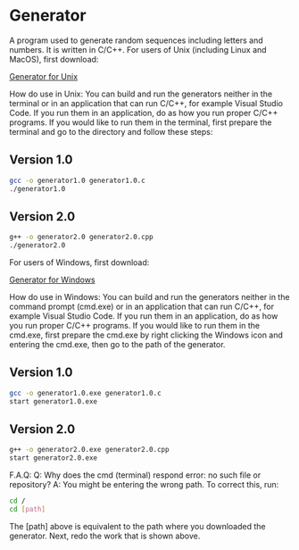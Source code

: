 # Generator
A program used to generate random sequences including letters and numbers. It is written in C/C++.
For users of Unix (including Linux and MacOS), first download:

[Generator for Unix](/Generator%20for%20Unix.zip)

How do use in Unix:
You can build and run the generators neither in the terminal or in an application that can run C/C++, for example Visual Studio Code. If you run them in an application, do as how you run proper C/C++ programs. If you would like to run them in the terminal, first prepare the terminal and go to the directory and follow these steps:
## Version 1.0
```bash
gcc -o generator1.0 generator1.0.c
./generator1.0
```
## Version 2.0
```bash
g++ -o generator2.0 generator2.0.cpp
./generator2.0
```
For users of Windows, first download:

[Generator for Windows](/Generator%20for%20Windows.zip)

How do use in Windows:
You can build and run the generators neither in the command prompt (cmd.exe) or in an application that can run C/C++, for example Visual Studio Code. If you run them in an application, do as how you run proper C/C++ programs. If you would like to run them in the cmd.exe, first prepare the cmd.exe by right clicking the Windows icon and entering the cmd.exe, then go to the path of the generator.
## Version 1.0
```bash
gcc -o generator1.0.exe generator1.0.c
start generator1.0.exe
```
## Version 2.0
```bash
g++ -o generator2.0.exe generator2.0.cpp
start generator2.0.exe
```
F.A.Q:
Q: Why does the cmd (terminal) respond error: no such file or repository?
A: You might be entering the wrong path. To correct this, run:
```bash
cd /
cd [path]
```
The \[path] above is equivalent to the path where you downloaded the generator.
Next, redo the work that is shown above.